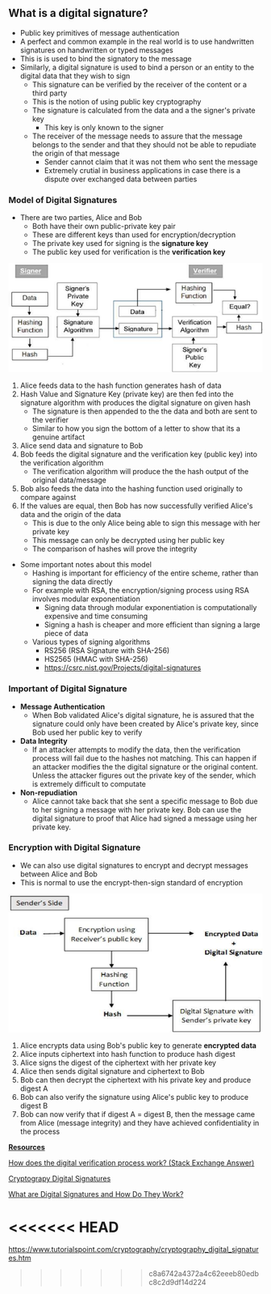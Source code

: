 ## What is a digital signature?
- Public key primitives of message authentication
- A perfect and common example in the real world is to use handwritten signatures on handwritten or typed messages
- This is is used to bind the signatory to the message
- Similarly, a digital signature is used to bind a person or an entity to the digital data that they wish to sign
	- This signature can be verified by the receiver of the content or a third party
	- This is the notion of using public key cryptography
	- The signature is calculated from the data and a the signer's private key
		- This key is only known to the signer
	- The receiver of the message needs to assure that the message belongs to the sender and that they should not be able to repudiate the origin of that message
		- Sender cannot claim that it was not them who sent the message
		- Extremely crutial in business applications in case there is a dispute over exchanged data between parties


### Model of Digital Signatures
- There are two parties, Alice and Bob
	- Both have their own public-private key pair
	- These are different keys than used for encryption/decryption
	- The private key used for signing is the **signature key**
	- The public key used for verification is the **verification key**

![image info](Images/model_digital_signature.jpeg)

1. Alice feeds data to the hash function generates hash of data
2. Hash Value and Signature Key (private key) are then fed into the signature algorithm with produces the digital signature on given hash
	- The signature is then appended to the the data and both are sent to the verifier
	- Similar to how you sign the bottom of a letter to show that its a genuine artifact
3. Alice send data and signature to Bob
3. Bob feeds the digital signature and the verification key (public key) into the verification algorithm
	- The verification algorithm will produce the the hash output of the original data/message
4. Bob also feeds the data into the hashing function used originally to compare against
5. If the values are equal, then Bob has now successfully verified Alice's data and the origin of the data
	- This is due to the only Alice being able to sign this message with her private key
	- This message can only be decrypted using her public key
	- The comparison of hashes will prove the integrity

- Some important notes about this model
	- Hashing is important for efficiency of the entire scheme, rather than signing the data directly
	- For example with RSA, the encryption/signing process using RSA involves modular exponentiation
		- Signing data through modular exponentiation is computationally expensive and time consuming
		- Signing a hash is cheaper and more efficient than signing a large piece of data
	- Various types of signing algorithms
		- RS256 (RSA Signature with SHA-256)
		- HS2565 (HMAC with SHA-256)
		- https://csrc.nist.gov/Projects/digital-signatures

### Important of Digital Signature
- **Message Authentication**
	- When Bob validated Alice's digital signature, he is assured that the signature could only have been created by Alice's private key, since Bob used her public key to verify
- **Data Integrity**
	- If an attacker attempts to modify the data, then the verification process will fail due to the hashes not matching. This can happen if an attacker modifies the the digital signature or the original content. Unless the attacker figures out the private key of the sender, which is extremely difficult to computate
- **Non-repudiation**
	- Alice cannot take back that she sent a specific message to Bob due to her signing a message with her private key. Bob can use the digital signature to proof that Alice had signed a message using her private key.

### Encryption with Digital Signature
- We can also use digital signatures to encrypt and decrypt messages between Alice and Bob
- This is normal to use the encrypt-then-sign standard of encryption

![image info](Images/encryption_with_digital_signature.jpeg)
1. Alice encrypts data using Bob's public key to generate **encrypted data**
2. Alice inputs ciphertext into hash function to produce hash digest
3. Alice signs the digest of the ciphertext with her private key
4. Alice then sends digital signature and ciphertext to Bob
5. Bob can then decrypt the ciphertext with his private key and produce digest A
6. Bob can also verify the signature using Alice's public key to produce digest B
7. Bob can now verify that if digest A = digest B, then the message came from Alice (message integrity) and they have achieved confidentiality in the process

**<u>Resources</u>**

<a href="https://security.stackexchange.com/questions/8034/how-does-the-digital-signature-verification-process-work">How does the digital verification process work? (Stack Exchange Answer)</a>

<a href="https://www.tutorialspoint.com/cryptography/cryptography_digital_signatures.htm">Cryptograpy Digital Signatures</a>

<a href="https://www.youtube.com/watch?v=JR4_RBb8A9Q">What are Digital Signatures and How Do They Work?</a>




<<<<<<< HEAD
=======
https://www.tutorialspoint.com/cryptography/cryptography_digital_signatures.htm
>>>>>>> c8a6742a4372a4c62eeeb80edbc8c2d9df14d224
